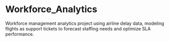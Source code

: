 # Workforce_Analytics
Workforce management analytics project using airline delay data, modeling flights as support tickets to forecast staffing needs and optimize SLA performance.
